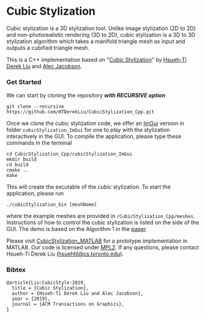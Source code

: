 # Cubic Stylization
Cubic stylization is a 3D stylization tool. Unlike image stylization (2D to 2D) and non-photorealistic rendering (3D to 2D), cubic stylization is a 3D to 3D stylization algorithm which takes a manifold triangle mesh as input and outputs a cubified triangle mesh. 

This is a C++ implementation based on "[Cubic Stylization](https://www.dgp.toronto.edu/projects/cubic-stylization/)" by [Hsueh-Ti Derek Liu](https://www.dgp.toronto.edu/~hsuehtil/) and [Alec Jacobson](https://www.cs.toronto.edu/~jacobson/). 

### Get Started
We can start by cloning the repository ***with RECURSIVE option***
```
git clone --recursive https://github.com/HTDerekLiu/CubicStylization_Cpp.git
```
Once we clone the cubic stylization code, we offer an [ImGui](https://github.com/ocornut/imgui) version in folder `cubicStylization_ImGui` for one to play with the stylization interactively in the GUI. To compile the application, please type these commands in the terminal
```
cd CubicStylization_Cpp/cubicStylization_ImGui
mkdir build
cd build
cmake ..
make
```
This will create the excutable of the cubic stylization. To start the application, please run
```
./cubicStylization_bin [meshName]
```
where the example meshes are provided in `/CubicStylization_Cpp/meshes`. Instructions of how to control the cubic stylization is listed on the side of the GUI. The demo is based on the Algorithm 1 in the [paper](https://arxiv.org/abs/1910.02926). 

Please visit [CubicStylization_MATLAB](https://github.com/HTDerekLiu/CubicStylization_MATLAB) for a prototype implementation in MATLAB. Our code is licensed under [MPL2](https://www.mozilla.org/en-US/MPL/2.0/). If any questions, please contact Hsueh-Ti Derek Liu (hsuehtil@cs.toronto.edu).

### Bibtex
```
@article{Liu:CubicStyle:2019,
  title = {Cubic Stylization},
  author = {Hsueh-Ti Derek Liu and Alec Jacobson},
  year = {2019},
  journal = {ACM Transactions on Graphics}, 
}
```
